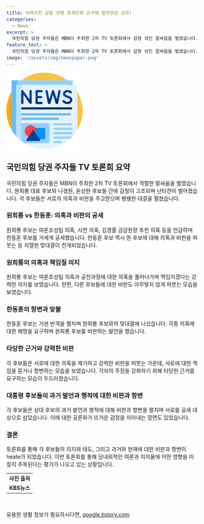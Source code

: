 ```yaml
---
title: 비례사천 감찰 규명 정계은퇴 요구에 법무장관 성과!
categories:
  - News
excerpt: >
  국민의힘 당권 주자들은 MBN이 주최한 2차 TV 토론회에서 감정 섞인 말싸움을 벌였습니다. 원희룡 대표 후보는 의혹을 덮어놓지 않고 거세게 공세를 펼치며, 한동훈 후보를 상대로 공세를 이어나갔습니다. 또한, 여론조성팀 의혹 등을 언급하며 뜨거운 공방을 이어갔는데, 한 후보는 이에 대해 반격하며 논쟁을 이어갔습니다. 이에 대한 민주당 측의 입장 등 여러 의미 있는 발언들이 이어졌습니다.
feature_text: >
  국민의힘 당권 주자들은 MBN이 주최한 2차 TV 토론회에서 감정 섞인 말싸움을 벌였습니다. 원희룡 대표 후보는 의혹을 덮어놓지 않고 거세게 공세를 펼치며, 한동훈 후보를 상대로 공세를 이어나갔습니다. 또한, 여론조성팀 의혹 등을 언급하며 뜨거운 공방을 이어갔는데, 한 후보는 이에 대해 반격하며 논쟁을 이어갔습니다. 이에 대한 민주당 측의 입장 등 여러 의미 있는 발언들이 이어졌습니다.
image: '/assets/img/newspaper.png'
---
```


<p><img src="/assets/img/newspaper.png" alt="kimp 속보" /></p>

<h2 data-ke-size="size26">국민의힘 당권 주자들 TV 토론회 요약</h2>

<p data-ke-size="size16">국민의힘 당권 주자들은 MBN이 주최한 2차 TV 토론회에서 격렬한 말싸움을 벌였습니다. 원희룡 대표 후보와 나경원, 윤상현 후보들 간에 감정이 고조되며 난타전이 벌어졌습니다. 각 후보들은 서로의 의혹과 비판을 주고받으며 팽팽한 대결을 펼쳤습니다.</p>

<h3>원희룡 vs 한동훈: 의혹과 비판의 공세</h3>

<p data-ke-size="size16">원희룡 후보는 여론조성팀 의혹, 사천 의혹, 김경률 금감원장 추천 의혹 등을 언급하며 한동훈 후보를 거세게 공세했습니다. 한동훈 후보 역시 원 후보에 대해 의혹과 비판을 퍼붓는 등 치열한 맞대결이 전개되었습니다.</p>

<h3>원희룡의 의혹과 책임질 의지</h3>

<p data-ke-size="size16">원희룡 후보는 여론조성팀 의혹과 공천과정에 대한 의혹을 풀어나가며 책임지겠다는 강력한 의지를 보였습니다. 한편, 다른 후보들에 대한 비판도 아무렇지 않게 퍼붓는 모습을 보였습니다.</p>

<h3>한동훈의 항변과 맞불</h3>

<p data-ke-size="size16">한동훈 후보는 거센 반격을 펼치며 원희룡 후보와의 맞대결에 나섰습니다. 각종 의혹에 대한 해명을 요구하며 원희룡 후보를 비판하는 발언을 했습니다.</p>

<h3>타당한 근거와 강력한 비판</h3>

<p data-ke-size="size16">각 후보들은 서로에 대한 의혹을 제기하고 강력한 비판을 퍼붓는 가운데, 서로에 대한 책임을 묻거나 항변하는 모습을 보였습니다. 각자의 주장을 강화하기 위해 타당한 근거를 요구하는 모습이 두드러졌습니다.</p>

<h3>대통령 후보들의 과거 발언과 행적에 대한 비판과 항변</h3>

<p data-ke-size="size16">각 후보들은 상대 후보의 과거 발언과 행적에 대해 비판과 항변을 펼치며 서로를 공세 대상으로 삼았습니다. 이에 대한 공론화가 뜨거운 감정을 자아내는 장면도 있었습니다.</p>

<h3>결론</h3>

<p data-ke-size="size16">토론회를 통해 각 후보들의 의지와 태도, 그리고 과거와 현재에 대한 비판과 항변이 heate가 되었습니다. 이번 토론회를 통해 당내외적인 여론과 지지율에 어떤 영향을 미칠지 주목된다는 평가가 나오고 있는 상황입니다.</p>

<table>
    <tbody>
        <tr>
            <td style="text-align: center; height: 17px;"><b>사진 출처</b></td>
        </tr>
        <tr>
            <td style="text-align: center; height: 17px;"><b>KBS뉴스</b></td>
        </tr>
    </tbody>
</table>

<p data-ke-size="size16">&nbsp;</p>
유용한 생활 정보가 필요하시다면, <a href="https://qoogle.tistory.com" rel="dofollow">qoogle.tistory.com</a>


